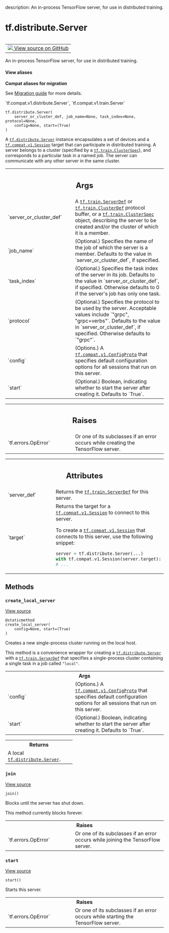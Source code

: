 description: An in-process TensorFlow server, for use in distributed training.

<div itemscope itemtype="http://developers.google.com/ReferenceObject">
<meta itemprop="name" content="tf.distribute.Server" />
<meta itemprop="path" content="Stable" />
<meta itemprop="property" content="__init__"/>
<meta itemprop="property" content="create_local_server"/>
<meta itemprop="property" content="join"/>
<meta itemprop="property" content="start"/>
</div>

# tf.distribute.Server

<!-- Insert buttons and diff -->

<table class="tfo-notebook-buttons tfo-api nocontent" align="left">
<td>
  <a target="_blank" href="https://github.com/tensorflow/tensorflow/blob/r2.3/tensorflow/python/training/server_lib.py#L100-L243">
    <img src="https://www.tensorflow.org/images/GitHub-Mark-32px.png" />
    View source on GitHub
  </a>
</td>
</table>



An in-process TensorFlow server, for use in distributed training.

<section class="expandable">
  <h4 class="showalways">View aliases</h4>
  <p>
<b>Compat aliases for migration</b>
<p>See
<a href="https://www.tensorflow.org/guide/migrate">Migration guide</a> for
more details.</p>
<p>`tf.compat.v1.distribute.Server`, `tf.compat.v1.train.Server`</p>
</p>
</section>

<pre class="devsite-click-to-copy prettyprint lang-py tfo-signature-link">
<code>tf.distribute.Server(
    server_or_cluster_def, job_name=None, task_index=None, protocol=None,
    config=None, start=(True)
)
</code></pre>



<!-- Placeholder for "Used in" -->

A <a href="../../tf/distribute/Server.md"><code>tf.distribute.Server</code></a> instance encapsulates a set of devices and a
<a href="../../tf/compat/v1/Session.md"><code>tf.compat.v1.Session</code></a> target that
can participate in distributed training. A server belongs to a
cluster (specified by a <a href="../../tf/train/ClusterSpec.md"><code>tf.train.ClusterSpec</code></a>), and
corresponds to a particular task in a named job. The server can
communicate with any other server in the same cluster.

<!-- Tabular view -->
 <table class="responsive fixed orange">
<colgroup><col width="214px"><col></colgroup>
<tr><th colspan="2"><h2 class="add-link">Args</h2></th></tr>

<tr>
<td>
`server_or_cluster_def`
</td>
<td>
A <a href="../../tf/train/ServerDef.md"><code>tf.train.ServerDef</code></a> or <a href="../../tf/train/ClusterDef.md"><code>tf.train.ClusterDef</code></a>
protocol buffer, or a <a href="../../tf/train/ClusterSpec.md"><code>tf.train.ClusterSpec</code></a> object, describing the
server to be created and/or the cluster of which it is a member.
</td>
</tr><tr>
<td>
`job_name`
</td>
<td>
(Optional.) Specifies the name of the job of which the server is
a member. Defaults to the value in `server_or_cluster_def`, if
specified.
</td>
</tr><tr>
<td>
`task_index`
</td>
<td>
(Optional.) Specifies the task index of the server in its job.
Defaults to the value in `server_or_cluster_def`, if specified.
Otherwise defaults to 0 if the server's job has only one task.
</td>
</tr><tr>
<td>
`protocol`
</td>
<td>
(Optional.) Specifies the protocol to be used by the server.
Acceptable values include `"grpc", "grpc+verbs"`. Defaults to the value
in `server_or_cluster_def`, if specified. Otherwise defaults to
`"grpc"`.
</td>
</tr><tr>
<td>
`config`
</td>
<td>
(Options.) A <a href="../../tf/compat/v1/ConfigProto.md"><code>tf.compat.v1.ConfigProto</code></a> that specifies default
configuration options for all sessions that run on this server.
</td>
</tr><tr>
<td>
`start`
</td>
<td>
(Optional.) Boolean, indicating whether to start the server after
creating it. Defaults to `True`.
</td>
</tr>
</table>



<!-- Tabular view -->
 <table class="responsive fixed orange">
<colgroup><col width="214px"><col></colgroup>
<tr><th colspan="2"><h2 class="add-link">Raises</h2></th></tr>

<tr>
<td>
`tf.errors.OpError`
</td>
<td>
Or one of its subclasses if an error occurs while
creating the TensorFlow server.
</td>
</tr>
</table>





<!-- Tabular view -->
 <table class="responsive fixed orange">
<colgroup><col width="214px"><col></colgroup>
<tr><th colspan="2"><h2 class="add-link">Attributes</h2></th></tr>

<tr>
<td>
`server_def`
</td>
<td>
Returns the <a href="../../tf/train/ServerDef.md"><code>tf.train.ServerDef</code></a> for this server.
</td>
</tr><tr>
<td>
`target`
</td>
<td>
Returns the target for a <a href="../../tf/compat/v1/Session.md"><code>tf.compat.v1.Session</code></a> to connect to this server.

To create a
<a href="../../tf/compat/v1/Session.md"><code>tf.compat.v1.Session</code></a> that
connects to this server, use the following snippet:

```python
server = tf.distribute.Server(...)
with tf.compat.v1.Session(server.target):
# ...
```
</td>
</tr>
</table>



## Methods

<h3 id="create_local_server"><code>create_local_server</code></h3>

<a target="_blank" href="https://github.com/tensorflow/tensorflow/blob/r2.3/tensorflow/python/training/server_lib.py#L220-L243">View source</a>

<pre class="devsite-click-to-copy prettyprint lang-py tfo-signature-link">
<code>@staticmethod</code>
<code>create_local_server(
    config=None, start=(True)
)
</code></pre>

Creates a new single-process cluster running on the local host.

This method is a convenience wrapper for creating a
<a href="../../tf/distribute/Server.md"><code>tf.distribute.Server</code></a> with a <a href="../../tf/train/ServerDef.md"><code>tf.train.ServerDef</code></a> that specifies a
single-process cluster containing a single task in a job called
`"local"`.

<!-- Tabular view -->
 <table class="responsive fixed orange">
<colgroup><col width="214px"><col></colgroup>
<tr><th colspan="2">Args</th></tr>

<tr>
<td>
`config`
</td>
<td>
(Options.) A <a href="../../tf/compat/v1/ConfigProto.md"><code>tf.compat.v1.ConfigProto</code></a> that specifies default
configuration options for all sessions that run on this server.
</td>
</tr><tr>
<td>
`start`
</td>
<td>
(Optional.) Boolean, indicating whether to start the server after
creating it. Defaults to `True`.
</td>
</tr>
</table>



<!-- Tabular view -->
 <table class="responsive fixed orange">
<colgroup><col width="214px"><col></colgroup>
<tr><th colspan="2">Returns</th></tr>
<tr class="alt">
<td colspan="2">
A local <a href="../../tf/distribute/Server.md"><code>tf.distribute.Server</code></a>.
</td>
</tr>

</table>



<h3 id="join"><code>join</code></h3>

<a target="_blank" href="https://github.com/tensorflow/tensorflow/blob/r2.3/tensorflow/python/training/server_lib.py#L180-L189">View source</a>

<pre class="devsite-click-to-copy prettyprint lang-py tfo-signature-link">
<code>join()
</code></pre>

Blocks until the server has shut down.

This method currently blocks forever.

<!-- Tabular view -->
 <table class="responsive fixed orange">
<colgroup><col width="214px"><col></colgroup>
<tr><th colspan="2">Raises</th></tr>

<tr>
<td>
`tf.errors.OpError`
</td>
<td>
Or one of its subclasses if an error occurs while
joining the TensorFlow server.
</td>
</tr>
</table>



<h3 id="start"><code>start</code></h3>

<a target="_blank" href="https://github.com/tensorflow/tensorflow/blob/r2.3/tensorflow/python/training/server_lib.py#L171-L178">View source</a>

<pre class="devsite-click-to-copy prettyprint lang-py tfo-signature-link">
<code>start()
</code></pre>

Starts this server.


<!-- Tabular view -->
 <table class="responsive fixed orange">
<colgroup><col width="214px"><col></colgroup>
<tr><th colspan="2">Raises</th></tr>

<tr>
<td>
`tf.errors.OpError`
</td>
<td>
Or one of its subclasses if an error occurs while
starting the TensorFlow server.
</td>
</tr>
</table>





